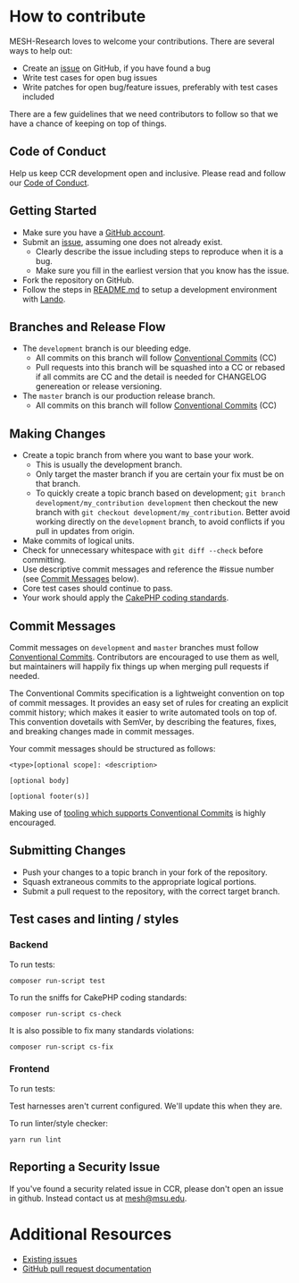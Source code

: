 # How to contribute

MESH-Research loves to welcome your contributions. There are several ways to help out:

* Create an [issue](https://github.com/MESH-Research/CCR/issues) on GitHub, if you have found a bug
* Write test cases for open bug issues
* Write patches for open bug/feature issues, preferably with test cases included

There are a few guidelines that we need contributors to follow so that we have a
chance of keeping on top of things.

## Code of Conduct

Help us keep CCR development open and inclusive. Please read and follow our [Code of Conduct](https://github.com/MESH-Research/CCR/blob/master/CODE_OF_CONDUCT.md).

## Getting Started

* Make sure you have a [GitHub account](https://github.com/signup/free).
* Submit an [issue](https://github.com/MESH-Research/CCR/issues), assuming one does not already exist.
  * Clearly describe the issue including steps to reproduce when it is a bug.
  * Make sure you fill in the earliest version that you know has the issue.
* Fork the repository on GitHub.
* Follow the steps in [README.md](https://github.com/MESH-Research/CCR/blob/master/README.md) to setup a development environment with [Lando](https://lando.dev).


## Branches and Release Flow
* The `development` branch is our bleeding edge. 
  * All commits on this branch will follow [Conventional Commits](https://www.conventionalcommits.org/en/v1.0.0/#summary) (CC)
  * Pull requests into this branch will be squashed into a CC or rebased if all commits are CC and the detail is needed for CHANGELOG genereation or release versioning.
* The `master` branch is our production release branch.
  * All commits on this branch will follow [Conventional Commits](https://www.conventionalcommits.org/en/v1.0.0/#summary) (CC)



## Making Changes

* Create a topic branch from where you want to base your work.
  * This is usually the development branch.
  * Only target the master branch if you are certain your fix must be on that
    branch.
  * To quickly create a topic branch based on development; `git branch
    development/my_contribution development` then checkout the new branch with `git
    checkout development/my_contribution`. Better avoid working directly on the
    `development` branch, to avoid conflicts if you pull in updates from origin.
* Make commits of logical units.
* Check for unnecessary whitespace with `git diff --check` before committing.
* Use descriptive commit messages and reference the #issue number (see [Commit Messages](#commit-messages) below).
* Core test cases should continue to pass.
* Your work should apply the [CakePHP coding standards](https://book.cakephp.org/4/en/contributing/cakephp-coding-conventions.html).

## Commit Messages

Commit messages on `development` and `master` branches must follow [Conventional Commits](https://www.conventionalcommits.org/en/v1.0.0/#summary). Contributors are encouraged to use them as well, but maintainers will happily fix things up when merging pull requests if needed.

The Conventional Commits specification is a lightweight convention on top of commit messages. It provides an easy set of rules for creating an explicit commit history; which makes it easier to write automated tools on top of. This convention dovetails with SemVer, by describing the features, fixes, and breaking changes made in commit messages.

Your commit messages should be structured as follows:

    <type>[optional scope]: <description>

    [optional body]

    [optional footer(s)]

Making use of [tooling which supports Conventional Commits](https://www.conventionalcommits.org/en/v1.0.0/#tooling-for-conventional-commits) is highly encouraged.

## Submitting Changes

* Push your changes to a topic branch in your fork of the repository.
* Squash extraneous commits to the appropriate logical portions.
* Submit a pull request to the repository, with the
  correct target branch.

## Test cases and linting / styles

### Backend

To run tests:

    composer run-script test
    
To run the sniffs for CakePHP coding standards:

    composer run-script cs-check

It is also possible to fix many standards violations:

    composer run-script cs-fix

### Frontend

To run tests:

Test harnesses aren't current configured.  We'll update this when they are.

To run linter/style checker:

    yarn run lint

## Reporting a Security Issue

If you've found a security related issue in CCR, please don't open an issue in github. Instead contact us at mesh@msu.edu. 

# Additional Resources

* [Existing issues](https://github.com/MESH-Research/ccr/issues)
* [GitHub pull request documentation](https://help.github.com/articles/creating-a-pull-request/)
